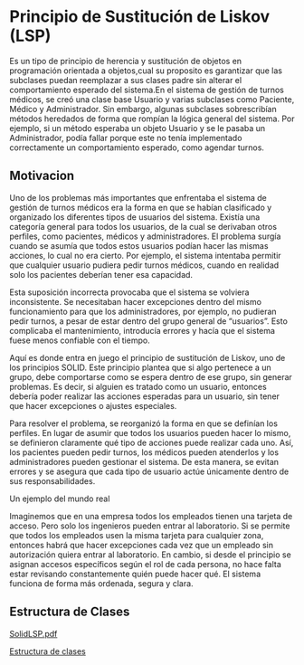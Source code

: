 # Principio de Sustitución de Liskov (LSP)
Es un tipo de principio de herencia y sustitución de objetos en programación orientada a objetos,cual su proposito es garantizar que las subclases puedan reemplazar a sus clases
padre sin alterar el comportamiento esperado del sistema.En el sistema de gestión de turnos médicos, se creó una clase base Usuario y varias subclases como Paciente, Médico y Administrador. 
Sin embargo, algunas subclases sobrescribían métodos heredados de forma que rompían la lógica general del sistema. Por ejemplo, si un método esperaba un objeto Usuario y se le pasaba un Administrador,
podía fallar porque este no tenía implementado correctamente un comportamiento esperado, como agendar turnos.
## Motivacion
Uno de los problemas más importantes que enfrentaba el sistema de gestión de turnos médicos era la forma en que se habían clasificado y organizado los diferentes tipos de usuarios del sistema. Existía una categoría general para todos los usuarios, de la cual se derivaban otros perfiles, como pacientes, médicos y administradores. El problema surgía cuando se asumía que todos estos usuarios podían hacer las mismas acciones, lo cual no era cierto. Por ejemplo, el sistema intentaba permitir que cualquier usuario pudiera pedir turnos médicos, cuando en realidad solo los pacientes deberían tener esa capacidad.

Esta suposición incorrecta provocaba que el sistema se volviera inconsistente. Se necesitaban hacer excepciones dentro del mismo funcionamiento para que los administradores, por ejemplo, no pudieran pedir turnos, a pesar de estar dentro del grupo general de “usuarios”. Esto complicaba el mantenimiento, introducía errores y hacía que el sistema fuese menos confiable con el tiempo.

Aquí es donde entra en juego el principio de sustitución de Liskov, uno de los principios SOLID. Este principio plantea que si algo pertenece a un grupo, debe comportarse como se espera dentro de ese grupo, sin generar problemas. Es decir, si alguien es tratado como un usuario, entonces debería poder realizar las acciones esperadas para un usuario, sin tener que hacer excepciones o ajustes especiales.

Para resolver el problema, se reorganizó la forma en que se definían los perfiles. En lugar de asumir que todos los usuarios pueden hacer lo mismo, se definieron claramente qué tipo de acciones puede realizar cada uno. Así, los pacientes pueden pedir turnos, los médicos pueden atenderlos y los administradores pueden gestionar el sistema. De esta manera, se evitan errores y se asegura que cada tipo de usuario actúe únicamente dentro de sus responsabilidades.

Un ejemplo del mundo real

Imaginemos que en una empresa todos los empleados tienen una tarjeta de acceso. Pero solo los ingenieros pueden entrar al laboratorio. Si se permite que todos los empleados usen la misma tarjeta para cualquier zona, entonces habrá que hacer excepciones cada vez que un empleado sin autorización quiera entrar al laboratorio. En cambio, si desde el principio se asignan accesos específicos según el rol de cada persona, no hace falta estar revisando constantemente quién puede hacer qué. El sistema funciona de forma más ordenada, segura y clara.

## Estructura de Clases

[SolidLSP.pdf](https://github.com/user-attachments/files/19856327/SolidLSP.pdf)

[Estructura de clases](https://drive.google.com/file/d/1-hWIs_TFMcYxppuK0fVU2TL8FWhhg7C0/view?usp=sharing)

